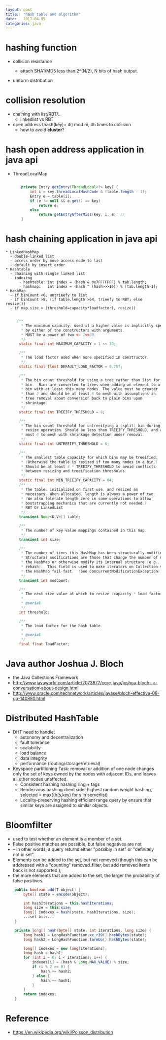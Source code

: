```yaml
---
layout: post
title:  "hash table and algorithm"
date:   2017-04-05
categories: java
---
```

# hashing function
  * collision resistance
      * attach SHA1/MD5
        less than 2^(N/2), N bits of hash output.
    
  * uniform distribution

# collision resolution
  * chaining with list/RBT/...
    - linkedlist vs RBT
  * open address
    (hash(key)+ di) mod m, ith times to collision
    * how to avoid **cluster**?
  
# hash open address application in java api 
  * ThreadLocalMap
 ```java

        private Entry getEntry(ThreadLocal<?> key) {
            int i = key.threadLocalHashCode & (table.length - 1);
            Entry e = table[i];
            if (e != null && e.get() == key)
                return e;
            else
                return getEntryAfterMiss(key, i, e); //
        }

```
  
# hash chaining application in java api 
    * LinkedHashMap
      - double-linked list
      - access order by move access node to last
      - default by insert order
    * Hashtable
      - chaining with single linked list
      - indexing
          - hashtable: int index = (hash & 0x7FFFFFFF) % tab.length;
          - hashmap:   int index = (hash ^ (hash>>>16)) % (tab.length-1);
    * HashMap
      - if binCount <6, untrieefy to list 
      - if binCount >8, (if table.length >64, trieefy to RBT; else resize())
      - if map.size > (threshold=capacity*loadfactor), resize()

```java

     /**
       * The maximum capacity, used if a higher value is implicitly specified
       * by either of the constructors with arguments.
       * MUST be a power of two <= 1<<30.
       */
      static final int MAXIMUM_CAPACITY = 1 << 30;

      /**
       * The load factor used when none specified in constructor.
       */
      static final float DEFAULT_LOAD_FACTOR = 0.75f;

      /**
       * The bin count threshold for using a tree rather than list for a
       * bin.  Bins are converted to trees when adding an element to a
       * bin with at least this many nodes. The value must be greater
       * than 2 and should be at least 8 to mesh with assumptions in
       * tree removal about conversion back to plain bins upon
       * shrinkage.
       */
      static final int TREEIFY_THRESHOLD = 8;

      /**
       * The bin count threshold for untreeifying a (split) bin during a
       * resize operation. Should be less than TREEIFY_THRESHOLD, and at
       * most 6 to mesh with shrinkage detection under removal.
       */
      static final int UNTREEIFY_THRESHOLD = 6;

      /**
       * The smallest table capacity for which bins may be treeified.
       * (Otherwise the table is resized if too many nodes in a bin.)
       * Should be at least 4 * TREEIFY_THRESHOLD to avoid conflicts
       * between resizing and treeification thresholds.
       */
      static final int MIN_TREEIFY_CAPACITY = 64;
      /**
       * The table, initialized on first use, and resized as
       * necessary. When allocated, length is always a power of two.
       * (We also tolerate length zero in some operations to allow
       * bootstrapping mechanics that are currently not needed.)
       * RBT Or LinkedList
       */
      transient Node<K,V>[] table;

      /**
       * The number of key-value mappings contained in this map.
       */
      transient int size;

      /**
       * The number of times this HashMap has been structurally modified
       * Structural modifications are those that change the number of mappings in
       * the HashMap or otherwise modify its internal structure (e.g.,
       * rehash).  This field is used to make iterators on Collection-views of
       * the HashMap fail-fast.  (See ConcurrentModificationException).
       */
      transient int modCount;

      /**
       * The next size value at which to resize (capacity * load factor).
       *
       * @serial
       */
      int threshold;

      /**
       * The load factor for the hash table.
       *
       * @serial
       */
      final float loadFactor;
```

# Java author Joshua J. Bloch
  * the Java Collections Framework
  *  http://www.javaworld.com/article/2073877/core-java/joshua-bloch--a-conversation-about-design.html
  *  http://www.oracle.com/technetwork/articles/javase/bloch-effective-08-qa-140880.html

# Distributed HashTable
  * DHT need to handle:
    * autonomy and decentralization
    * fault tolerance
    * scalability
    * load balance
    * data integrity
    * performance (routing/storage/retrieval)
  * Keyspace partitioning
    Task: removal or addition of one node changes only the set of keys owned by the nodes with adjacent IDs, and leaves all other nodes unaffected. 
    * Consistent hashing
      hashing ring + tags
    * Rendezvous hashing
      client side: highest random weight hashing, selected = max((h(s,key) for s in serverlist)
    * Locality-preserving hashing
      efficient range query by ensure that similar keys are assigned to similar objects. 

# Bloomfilter
  * used to test whether an element is a member of a set. 
  * False positive matches are possible, but false negatives are not 
  * – in other words, a query returns either "possibly in set" or "definitely not in set". 
  * Elements can be added to the set, but not removed (though this can be addressed with a "counting" removed_filter, but add removed items back is not supported.); 
  * the more elements that are added to the set, the larger the probability of false positives.

```java
    public boolean add(T object) {
        byte[] state = encode(object);

        int hashIterations = this.hashIterations;
        long size = this.size;
        long[] indexes = hash(state, hashIterations, size);
        ...set bits...
    }

    private long[] hash(byte[] state, int iterations, long size) {
        long hash1 = LongHashFunction.xx_r39().hashBytes(state);
        long hash2 = LongHashFunction.farmUo().hashBytes(state);

        long[] indexes = new long[iterations];
        long hash = hash1;
        for (int i = 0; i < iterations; i++) {
            indexes[i] = (hash & Long.MAX_VALUE) % size;
            if (i % 2 == 0) {
                hash += hash2;
            } else {
                hash += hash1;
            }
        }
        return indexes;
    }

```

# Reference
  * https://en.wikipedia.org/wiki/Poisson_distribution 
